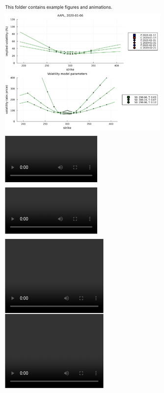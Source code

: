 This folder contains example figures and animations.

![AAPL gif](./AAPL_Q1-2020.gif)

![AAPL mov](./AAPL_Q1-2020.mov)

![AAPL mp4](./AAPL_Q1-2020.mp4)

<video width="320" height="240" controls>
  <source src="https://github.com/sschlenkrich/OptionSmile/blob/wip/test-animations-in-markdown/data/figs/AAPL_Q1-2020.mov" type="video/mp4">
</video>

<video width="320" height="240" controls>
  <source src="https://github.com/sschlenkrich/OptionSmile/blob/wip/test-animations-in-markdown/data/figs/AAPL_Q1-2020.mp4" type="video/mp4">
</video>

